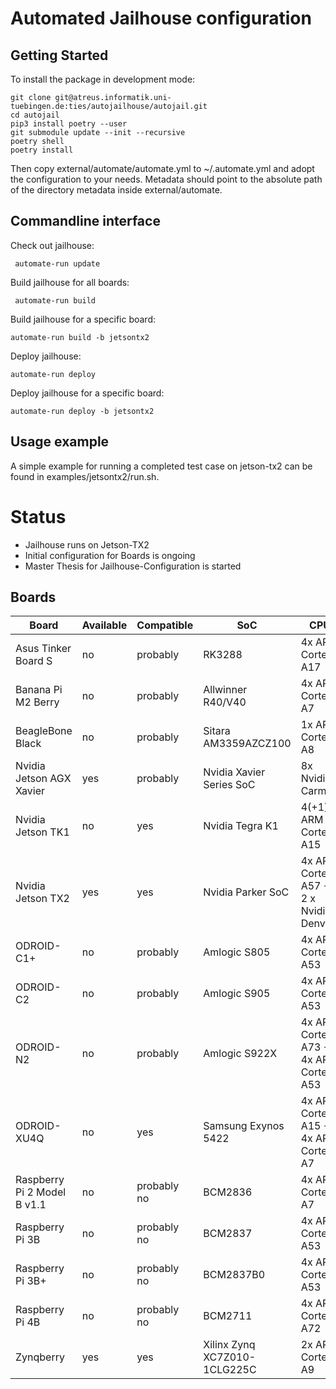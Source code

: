 # Automated Jailhouse configuration

## Getting Started

To install the package in development mode:

    git clone git@atreus.informatik.uni-tuebingen.de:ties/autojailhouse/autojail.git
    cd autojail
    pip3 install poetry --user
    git submodule update --init --recursive
	poetry shell
	poetry install
	
Then copy external/automate/automate.yml to ~/.automate.yml and adopt the 
configuration to your needs. Metadata should point to the absolute path
of the directory metadata inside external/automate. 

## Commandline interface

Check out jailhouse:

     automate-run update
	 
Build jailhouse for all boards:

     automate-run build 
	 
Build jailhouse for a specific board:

    automate-run build -b jetsontx2
	
Deploy jailhouse:

    automate-run deploy
	
Deploy jailhouse for a specific board:

    automate-run deploy -b jetsontx2

## Usage example 

 A simple example for running a completed test case on jetson-tx2 can be found in examples/jetsontx2/run.sh.
 
# Status
 
 - Jailhouse runs on Jetson-TX2
 - Initial configuration for Boards is ongoing
 - Master Thesis for Jailhouse-Configuration is started
 
 
 ## Boards      
 
|Board                         | Available | Compatible     | SoC                              | CPU                                     |
|------------------------------|-----------|----------------|----------------------------------|-----------------------------------------|
|Asus Tinker Board S		   |   no	   |  probably	    | RK3288						   | 4x ARM Cortex-A17						 |
|Banana Pi M2 Berry			   |   no	   |  probably	    | Allwinner R40/V40				   | 4x ARM Cortex-A7						 |
|BeagleBone Black			   |   no	   |  probably	    | Sitara AM3359AZCZ100			   | 1x ARM Cortex-A8						 |
|Nvidia Jetson AGX Xavier	   |   yes	   |  probably	    | Nvidia Xavier Series SoC		   | 8x Nvidia Carmel						 |
|Nvidia Jetson TK1			   |   no	   |   yes		    | Nvidia Tegra K1				   | 4(+1) x ARM Cortex-A15					 |
|Nvidia Jetson TX2			   |   yes	   |   yes		    | Nvidia Parker SoC				   | 4x ARM Cortex-A57 + 2 x Nvidia Denver	 |
|ODROID-C1+					   |   no	   |  probably	    | Amlogic S805					   | 4x ARM Cortex-A53						 |
|ODROID-C2					   |   no	   |  probably	    | Amlogic S905					   | 4x ARM Cortex-A53						 |
|ODROID-N2					   |   no	   |  probably	    | Amlogic S922X					   | 4x ARM Cortex-A73 + 4x ARM Cortex-A53	 |
|ODROID-XU4Q				   |   no	   |   yes		    | Samsung Exynos 5422			   | 4x ARM Cortex-A15 + 4x ARM Cortex-A7	 |
|Raspberry Pi 2 Model B v1.1   |   no	   |  probably no 	| BCM2836						   | 4x ARM Cortex-A7						 |
|Raspberry Pi 3B			   |   no	   |  probably no 	| BCM2837						   | 4x ARM Cortex-A53						 |
|Raspberry Pi 3B+			   |   no	   |  probably no 	| BCM2837B0						   | 4x ARM Cortex-A53						 |
|Raspberry Pi 4B			   |   no	   |  probably no 	| BCM2711						   | 4x ARM Cortex-A72						 |
|Zynqberry					   |   yes	   |	yes		    | Xilinx Zynq XC7Z010-1CLG225C	   | 2x ARM Cortex-A9						 |
